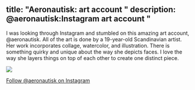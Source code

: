 title: "Aeronautisk: art account "
description: @aeronautisk:Instagram art account "
---
I was looking through Instagram and stumbled on this amazing art account, @aeronautisk.
All of the art is done by a 19-year-old Scandinavian artist. 
Her work incorporates collage, watercolor, and illustration. 
There is something quirky and unique about the way she depicts faces. 
I love the way she layers things on top of each other to create one distinct piece.         

<img src="/Blog/img/pink.png" class="pic">

<a class="links" href="https://www.instagram.com/aeronautisk/?hl=en"> Follow @aeronautisk on Instagram</a>
